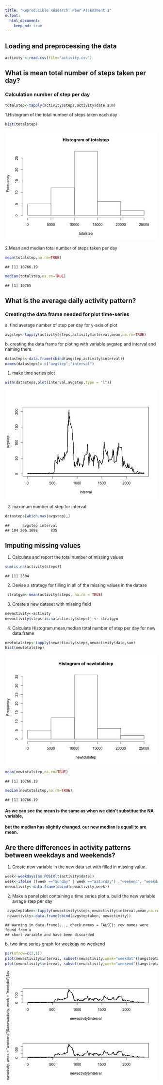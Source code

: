 ```yaml
---
title: "Reproducible Research: Peer Assessment 1"
output: 
  html_document:
    keep_md: true
---
```



## Loading and preprocessing the data


```r
activity <-read.csv(file="activity.csv")
```

## What is mean total number of steps taken per day?

### Calculation number of step per day

```r
totalstep<-tapply(activity$steps,activity$date,sum)
```

1.Histogram of the total number of steps taken each day


```r
hist(totalstep)
```

![](PA1_template_files/figure-html/unnamed-chunk-3-1.png)<!-- -->

2.Mean and median total number of steps taken per day
 
 ```r
 mean(totalstep,na.rm=TRUE)
 ```
 
 ```
 ## [1] 10766.19
 ```
 
 ```r
 median(totalstep,na.rm=TRUE)
 ```
 
 ```
 ## [1] 10765
 ```
## What is the average daily activity pattern?

### Creating the data frame needed for plot time-series

 a. find average number of step per day for y-axis of plot


```r
avgstep<-tapply(activity$steps,activity$interval,mean,na.rm=TRUE)
```

 b. creating the data frame for ploting with variable avgstep and interval and naming them.

 
 ```r
 datasteps<-data.frame(cbind(avgstep,activity$interval))
 names(datasteps)= c("avgstep","interval")
 ```

 1. make time series plot 
 

```r
with(datasteps,plot(interval,avgstep,type = "l"))
```

![](PA1_template_files/figure-html/unnamed-chunk-7-1.png)<!-- -->

2. maximum number of step for interval 


```r
datasteps[which.max(avgstep),]
```

```
##      avgstep interval
## 104 206.1698      835
```

## Imputing missing values

1. Calculate and report the total number of missing values 


```r
sum(is.na(activity$steps))
```

```
## [1] 2304
```

 2. Devise a strategy for filling in all of the missing values in the datase
 
 

```r
 stratgym<-mean(activity$steps, na.rm = TRUE)
```

 3. Create a new dataset with missing field


```r
newactivity<-activity
newactivity$steps[is.na(activity$steps)] <- stratgym
```

 4. Calculate Histogram,mean,median total number of step per day  for new data.frame

```r
newtotalstep<-tapply(newactivity$steps,newactivity$date,sum)
hist(newtotalstep)
```

![](PA1_template_files/figure-html/unnamed-chunk-12-1.png)<!-- -->

```r
mean(newtotalstep,na.rm=TRUE)
```

```
## [1] 10766.19
```

```r
median(newtotalstep,na.rm=TRUE)
```

```
## [1] 10766.19
```

#### As  we can see the mean is the same as when we didn't substitue the NA variable,
#### but the median has slightly changed. our new median is equall to are mean.

## Are there differences in activity patterns between weekdays and weekends?


1. Create new  variable in the new data set with filled in missing value.


```r
week<-weekdays(as.POSIXlt(activity$date))
week<-ifelse ((week =="Sunday" | week =="Saturday") ,"weekend", "weekday") 
newactivity<-data.frame(cbind(newactivity,week))
```
 2. Make a panel plot containing a time series plot 
 a. build the  new variable avrage step per day
 
 
 ```r
  avgsteptaken<-tapply(newactivity$steps,newactivity$interval,mean,na.rm=TRUE)
  newactivity<-data.frame(cbind(avgsteptaken, newactivity))
 ```
 
 ```
 ## Warning in data.frame(..., check.names = FALSE): row names were found from a
 ## short variable and have been discarded
 ```

 b. two time series graph  for weekday no weekend 


```r
par(mfrow=c(2,1))
plot(newactivity$interval, subset(newactivity,week="weekdat")$avgsteptaken,type = "l") 
plot(newactivity$interval, subset(newactivity,week="weekend")$avgsteptaken,type = "l")
```

![](PA1_template_files/figure-html/unnamed-chunk-15-1.png)<!-- -->


